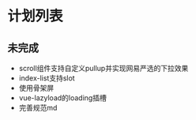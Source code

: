 # 计划列表

## 未完成
- scroll组件支持自定义pullup并实现网易严选的下拉效果
- index-list支持slot
- 使用骨架屏
- vue-lazyload的loading插槽
- 完善规范md

